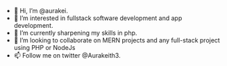 - 👋 Hi, I’m @aurakei.
- 👀 I’m interested in fullstack software development and app development.
- 🌱 I’m currently sharpening my skills in php.
- 💞️ I’m looking to collaborate on MERN projects and any full-stack project using PHP or NodeJs
- 📫 Follow me on twitter @Aurakeith3.

<!---
aurakei/aurakei is a ✨ special ✨ repository because its `README.md` (this file) appears on your GitHub profile.
You can click the Preview link to take a look at your changes.
--->
